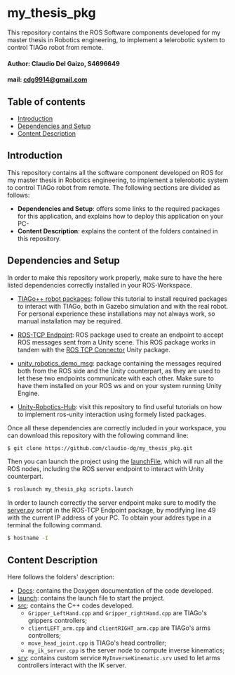 my_thesis_pkg
================================
This repository contains the ROS Software components developed for my master thesis in Robotics engineering, to implement a telerobotic system to control TIAGo robot from remote.

#### Author: Claudio Del Gaizo, S4696649

#### mail: cdg9914@gmail.com


Table of contents
----------------------

* [Introduction](#introduction)
* [Dependencies and Setup](#dependencies-and-setup)
* [Content Description](#content-description)


## Introduction
This repository contains all the software component developed on ROS for my master thesis in Robotics engineering, to implement a telerobotic system to control TIAGo robot from remote.
The following sections are divided as follows:
   * **Dependencies and Setup**: offers some links to the required packages for this application, and explains how to deploy this application on your PC-
   * **Content Description**: explains the content of the folders contained in this repository.

## Dependencies and Setup

In order to make this repository work properly, make sure to have the here listed dependencies correctly installed in your ROS-Workspace.

* [TIAGo++ robot packages](http://wiki.ros.org/Robots/TIAGo%2B%2B/Tutorials/Installation/Installing_Tiago%2B%2B_tutorial_docker): follow this tutorial to install required packages to interact with TIAGo, both in Gazebo simulation and with the real robot. For personal experience these installations may not always work, so manual installation may be required. 
  
* [ROS-TCP Endpoint](https://github.com/Unity-Technologies/ROS-TCP-Endpoint): ROS package used to create an endpoint to accept ROS messages sent from a Unity scene. This ROS package works in tandem with the [ROS TCP Connector](https://github.com/Unity-Technologies/ROS-TCP-Connector/tree/main) Unity package.

* [unity_robotics_demo_msg](https://github.com/claudio-dg/unity_robotics_demo_msgs.git): package containing the messages required both from the ROS side and the Unity counterpart, as they are used to let these two endpoints communicate with each other. Make sure to have them installed on your ROS ws and on your system running Unity Engine.

* [Unity-Robotics-Hub](https://github.com/Unity-Technologies/Unity-Robotics-Hub/tree/main): visit this repository to find useful tutorials on how to implement ros-unity interaction using formely listed packages.
 


Once all these dependencies are correctly included in your workspace, you can download this repository with the following command line:

```bash
$ git clone https://github.com/claudio-dg/my_thesis_pkg.git
```
Then you can launch the project using the [launchFile](https://github.com/claudio-dg/my_thesis_pkg/blob/main/launch/scripts.launch), which will run all the ROS nodes, including the ROS server endpoint to interact with Unity counterpart. 

```bash
$ roslaunch my_thesis_pkg scripts.launch

```
In order to launch correctly the server endpoint make sure to modify the [server.py](https://github.com/Unity-Technologies/ROS-TCP-Endpoint/blob/main/src/ros_tcp_endpoint/server.py) script in the ROS-TCP Endpoint package, by modifying line 49 with the current IP address of your PC. To obtain your addres type in a terminal the following command.

```bash
$ hostname -I

```


## Content Description

Here follows the folders' description:

* [Docs](https://github.com/claudio-dg/my_thesis_pkg/tree/main/Docs): contains the Doxygen documentation of the code developed.
* [launch](https://github.com/claudio-dg/my_thesis_pkg/tree/main/launch): contains the launch file to start the project.
* [src](https://github.com/claudio-dg/my_thesis_pkg/tree/main/src): contains the C++ codes developed.
  * ```Gripper_LeftHand.cpp``` and ```Gripper_rightHand.cpp``` are TIAGo's grippers controllers;
  * ```clientLEFT_arm.cpp``` and ```clientRIGHT_arm.cpp``` are TIAGo's arms controllers;
  * ```move_head_joint.cpp``` is TIAGo's head controller;
  * ```my_ik_server.cpp``` is the server node to compute inverse kinematics;
* [srv](https://github.com/claudio-dg/my_thesis_pkg/tree/main/srv): contains custom service ```MyInverseKinematic.srv``` used to let arms controllers interact with the IK server.
  
